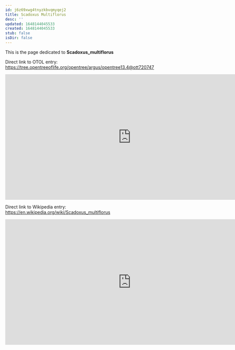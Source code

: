 ```yaml
---
id: j6z69xwg4tnyzkbvqmyqej2
title: Scadoxus Multiflorus
desc: ''
updated: 1648144045533
created: 1648144045533
stub: false
isDir: false
---
```

This is the page dedicated to **Scadoxus_multiflorus**


Direct link to OTOL entry: https://tree.opentreeoflife.org/opentree/argus/opentree13.4@ott720747



<html>
    <body>
    <iframe src="https://tree.opentreeoflife.org/opentree/argus/opentree13.4@ott720747"
    width="800" height="400" frameborder="0" allowfullscreen> </iframe>
    </body>
</html>
    


Direct link to Wikipedia entry: https://en.wikipedia.org/wiki/Scadoxus_multiflorus



<html>
    <body>
    <iframe src="https://en.wikipedia.org/wiki/Scadoxus_multiflorus"
    width="800" height="400" frameborder="0" allowfullscreen> </iframe>
    </body>
</html>
    
